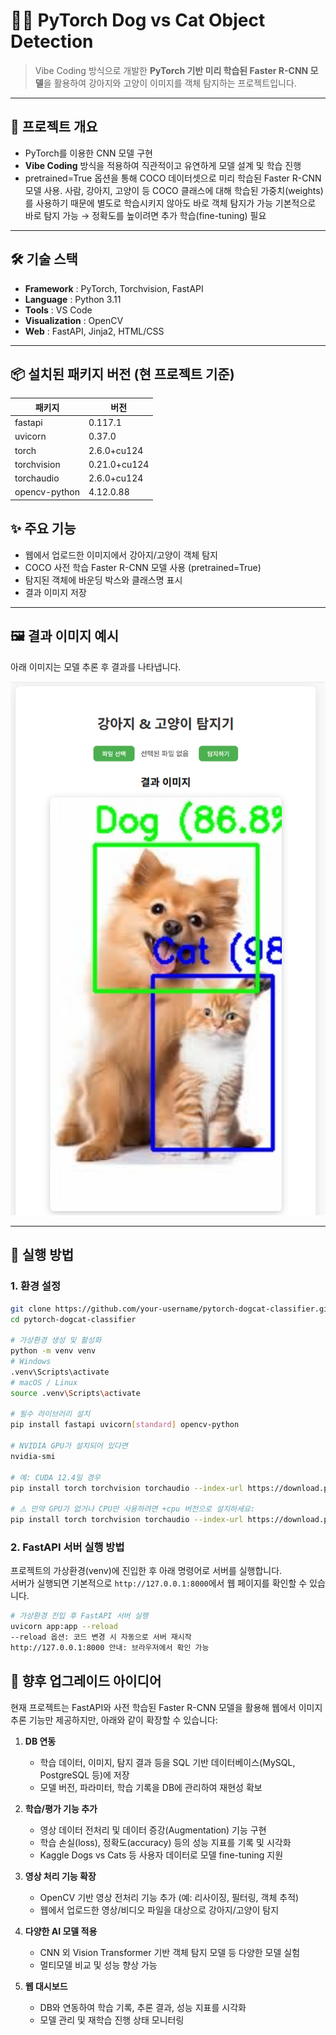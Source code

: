 # 🐶🐱 PyTorch Dog vs Cat Object Detection

> Vibe Coding 방식으로 개발한 **PyTorch 기반 미리 학습된 Faster R-CNN 모델**을 활용하여 강아지와 고양이 이미지를 객체 탐지하는 프로젝트입니다.

---

## 📌 프로젝트 개요
- PyTorch를 이용한 CNN 모델 구현
- **Vibe Coding** 방식을 적용하여 직관적이고 유연하게 모델 설계 및 학습 진행
- pretrained=True 옵션을 통해 COCO 데이터셋으로 미리 학습된 Faster R-CNN 모델 사용.
  사람, 강아지, 고양이 등 COCO 클래스에 대해 학습된 가중치(weights)를 사용하기 때문에 별도로 학습시키지 않아도 바로 객체 탐지가 가능
  기본적으로 바로 탐지 가능 → 정확도를 높이려면 추가 학습(fine-tuning) 필요

---

## 🛠 기술 스택
- **Framework** : PyTorch, Torchvision, FastAPI
- **Language** : Python 3.11
- **Tools** : VS Code
- **Visualization** : OpenCV
- **Web** : FastAPI, Jinja2, HTML/CSS
---

## 📦 설치된 패키지 버전 (현 프로젝트 기준)

| 패키지 | 버전 |
|--------|------|
| fastapi | 0.117.1 |
| uvicorn | 0.37.0 |
| torch | 2.6.0+cu124 |
| torchvision | 0.21.0+cu124 |
| torchaudio | 2.6.0+cu124 |
| opencv-python | 4.12.0.88 |

## ✨ 주요 기능
- 웹에서 업로드한 이미지에서 강아지/고양이 객체 탐지
- COCO 사전 학습 Faster R-CNN 모델 사용 (pretrained=True)
- 탐지된 객체에 바운딩 박스와 클래스명 표시
- 결과 이미지 저장

---

## 🖼 결과 이미지 예시
아래 이미지는 모델 추론 후 결과를 나타냅니다.

![Sample Result](resultImg.png)

---

## 🚀 실행 방법

### 1. 환경 설정
```bash
git clone https://github.com/your-username/pytorch-dogcat-classifier.git
cd pytorch-dogcat-classifier

# 가상환경 생성 및 활성화
python -m venv venv
# Windows
.venv\Scripts\activate
# macOS / Linux
source .venv\Scripts\activate

# 필수 라이브러리 설치
pip install fastapi uvicorn[standard] opencv-python

# NVIDIA GPU가 설치되어 있다면
nvidia-smi

# 예: CUDA 12.4일 경우
pip install torch torchvision torchaudio --index-url https://download.pytorch.org/whl/cu124

# ⚠️ 만약 GPU가 없거나 CPU만 사용하려면 +cpu 버전으로 설치하세요:
pip install torch torchvision torchaudio --index-url https://download.pytorch.org/whl/cpu
```
### 2. FastAPI 서버 실행 방법
프로젝트의 가상환경(venv)에 진입한 후 아래 명령어로 서버를 실행합니다.  
서버가 실행되면 기본적으로 `http://127.0.0.1:8000`에서 웹 페이지를 확인할 수 있습니다.

```bash
# 가상환경 진입 후 FastAPI 서버 실행
uvicorn app:app --reload
--reload 옵션: 코드 변경 시 자동으로 서버 재시작  
http://127.0.0.1:8000 안내: 브라우저에서 확인 가능  
```

## 🔧 향후 업그레이드 아이디어

현재 프로젝트는 FastAPI와 사전 학습된 Faster R-CNN 모델을 활용해 웹에서 이미지 추론 기능만 제공하지만, 아래와 같이 확장할 수 있습니다:

1. **DB 연동**
   - 학습 데이터, 이미지, 탐지 결과 등을 SQL 기반 데이터베이스(MySQL, PostgreSQL 등)에 저장
   - 모델 버전, 파라미터, 학습 기록을 DB에 관리하여 재현성 확보

2. **학습/평가 기능 추가**
   - 영상 데이터 전처리 및 데이터 증강(Augmentation) 기능 구현
   - 학습 손실(loss), 정확도(accuracy) 등의 성능 지표를 기록 및 시각화
   - Kaggle Dogs vs Cats 등 사용자 데이터로 모델 fine-tuning 지원

3. **영상 처리 기능 확장**
   - OpenCV 기반 영상 전처리 기능 추가 (예: 리사이징, 필터링, 객체 추적)
   - 웹에서 업로드한 영상/비디오 파일을 대상으로 강아지/고양이 탐지

4. **다양한 AI 모델 적용**
   - CNN 외 Vision Transformer 기반 객체 탐지 모델 등 다양한 모델 실험
   - 멀티모델 비교 및 성능 향상 가능

5. **웹 대시보드**
   - DB와 연동하여 학습 기록, 추론 결과, 성능 지표를 시각화
   - 모델 관리 및 재학습 진행 상태 모니터링


